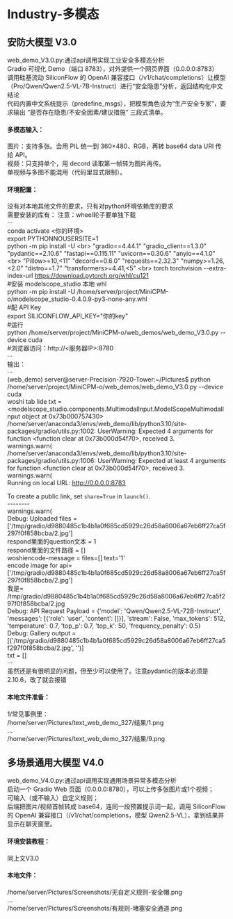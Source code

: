 # Industry-多模态
## 安防大模型 V3.0  
web_demo_V3.0.py:通过api调用实现工业安全多模态分析  
Gradio 可视化 Demo（端口 8783），对外提供一个网页界面（0.0.0.0:8783）  
调用硅基流动 SiliconFlow 的 OpenAI 兼容接口（/v1/chat/completions）让模型（Pro/Qwen/Qwen2.5-VL-7B-Instruct）进行“安全隐患”分析，返回结构化中文结论  
代码内置中文系统提示（predefine_msgs），把模型角色设为“生产安全专家”，要求输出 “是否存在隐患/不安全因素/建议措施” 三段式清单。  

#### 多模态输入：  
图片：支持多张。会用 PIL 统一到 360×480、RGB，再转 base64 data URI 传给 API。<br>
视频：只支持单个，用 decord 读取第一帧转为图片再传。<br>
单视频与多图不能混用（代码里显式限制）。<br>
#### 环境配置：
没有对本地其他文件的要求，只有对python环境依赖库的要求<br>
需要安装的库有：
注意：wheel轮子要单独下载<br>
··· <br>
conda activate <你的环境><br>
export PYTHONNOUSERSITE=1<br>
python -m pip install -U \<br>
  "gradio==4.44.1" "gradio_client==1.3.0" "pydantic==2.10.6" "fastapi==0.115.11" "uvicorn==0.30.6" "anyio==4.1.0" \<br>
  "Pillow>=10,<11" "decord==0.6.0" "requests==2.32.3" "numpy>=1.26,<2.0" "distro==1.7" "transformers>=4.41,<5" \<br>
  torch torchvision --extra-index-url https://download.pytorch.org/whl/cu121<br>
#安装 modelscope_studio 本地 whl<br>
python -m pip install -U /home/server/project/MiniCPM-o/modelscope_studio-0.4.0.9-py3-none-any.whl<br>
#配 API Key<br>
export SILICONFLOW_API_KEY="你的key"<br>
#运行<br>
python /home/server/project/MiniCPM-o/web_demos/web_demo_V3.0.py --device cuda<br>
#浏览器访问：http://<服务器IP>:8780<br>
··· <br>
输出：<br>
··· <br>
(web_demo) server@server-Precision-7920-Tower:~/Pictures$ python /home/server/project/MiniCPM-o/web_demos/web_demo_V3.0.py --device cuda<br>
woshi tab lide txt = <modelscope_studio.components.MultimodalInput.ModelScopeMultimodalInput object at 0x73b000757430><br>
/home/server/anaconda3/envs/web_demo/lib/python3.10/site-packages/gradio/utils.py:1002: UserWarning: Expected 4 arguments for function <function clear at 0x73b000d54f70>, received 3.<br>
  warnings.warn(<br>
/home/server/anaconda3/envs/web_demo/lib/python3.10/site-packages/gradio/utils.py:1006: UserWarning: Expected at least 4 arguments for function <function clear at 0x73b000d54f70>, received 3.<br>
  warnings.warn(<br>
Running on local URL:  http://0.0.0.0:8783<br>

To create a public link, set `share=True` in `launch()`. <br>
--------<br>
  warnings.warn(<br>
Debug: Uploaded files = ['/tmp/gradio/d9880485c1b4b1a0f685cd5929c26d58a8006a67eb6ff27ca5f297f0f858bcba/2.jpg']<br>
respond里面的question文本 = 1<br>
respond里面的文件路径 = []<br>
woshiencode-message =  files=[] text='1'<br>
encode image for api= ['/tmp/gradio/d9880485c1b4b1a0f685cd5929c26d58a8006a67eb6ff27ca5f297f0f858bcba/2.jpg']<br>
我是= /tmp/gradio/d9880485c1b4b1a0f685cd5929c26d58a8006a67eb6ff27ca5f297f0f858bcba/2.jpg<br>
Debug: API Request Payload = {'model': 'Qwen/Qwen2.5-VL-72B-Instruct', 'messages': [{'role': 'user', 'content': []}], 'stream': False, 'max_tokens': 512, 'temperature': 0.7, 'top_p': 0.7, 'top_k': 50, 'frequency_penalty': 0.5}<br>
Debug: Gallery output = [('/tmp/gradio/d9880485c1b4b1a0f685cd5929c26d58a8006a67eb6ff27ca5f297f0f858bcba/2.jpg', '')]<br>
txt =  []<br>
··· <br>
虽然还是有很明显的问题，但至少可以使用了。注意pydantic的版本必须是2.10.6，改了就会报错<br>

#### 本地文件准备：
1/常见事例里：<br>
/home/server/Pictures/text_web_demo_327/结果/1.png<br>
...<br>
/home/server/Pictures/text_web_demo_327/结果/9.png<br>

## 多场景通用大模型 V4.0 
web_demo_V4.0.py:通过api调用实现通用场景异常多模态分析<br>
启动一个 Gradio Web 页面（0.0.0.0:8780），可以上传多张图片或1个视频；<br>
可输入（或不输入）自定义规则；<br>
后端把图片/视频首帧转成 base64，连同一段预置提示词一起，调用 SiliconFlow 的 OpenAI 兼容接口（/v1/chat/completions，模型 Qwen2.5-VL），拿到结果并显示在聊天窗里。<br>
#### 环境安装教程：
同上文V3.0
#### 本地文件：
/home/server/Pictures/Screenshots/无自定义规则-安全帽.png<br>
...<br>
/home/server/Pictures/Screenshots/有规则-堵塞安全通道.png<br> 
